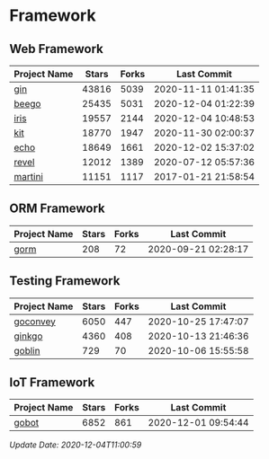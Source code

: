 # Framework

## Web Framework
| Project Name | Stars | Forks | Last Commit |
| ------------ | ----- | ----- | ----------- |
| [gin](https://github.com/gin-gonic/gin) | 43816 | 5039 | 2020-11-11 01:41:35 |
| [beego](https://github.com/astaxie/beego) | 25435 | 5031 | 2020-12-04 01:22:39 |
| [iris](https://github.com/kataras/iris) | 19557 | 2144 | 2020-12-04 10:48:53 |
| [kit](https://github.com/go-kit/kit) | 18770 | 1947 | 2020-11-30 02:00:37 |
| [echo](https://github.com/labstack/echo) | 18649 | 1661 | 2020-12-02 15:37:02 |
| [revel](https://github.com/revel/revel) | 12012 | 1389 | 2020-07-12 05:57:36 |
| [martini](https://github.com/go-martini/martini) | 11151 | 1117 | 2017-01-21 21:58:54 |

## ORM Framework
| Project Name | Stars | Forks | Last Commit |
| ------------ | ----- | ----- | ----------- |
| [gorm](https://github.com/jinzhu/gorm) | 208 | 72 | 2020-09-21 02:28:17 |

## Testing Framework
| Project Name | Stars | Forks | Last Commit |
| ------------ | ----- | ----- | ----------- |
| [goconvey](https://github.com/smartystreets/goconvey) | 6050 | 447 | 2020-10-25 17:47:07 |
| [ginkgo](https://github.com/onsi/ginkgo) | 4360 | 408 | 2020-10-13 21:46:36 |
| [goblin](https://github.com/franela/goblin) | 729 | 70 | 2020-10-06 15:55:58 |

## IoT Framework
| Project Name | Stars | Forks | Last Commit |
| ------------ | ----- | ----- | ----------- |
| [gobot](https://github.com/hybridgroup/gobot) | 6852 | 861 | 2020-12-01 09:54:44 |

*Update Date: 2020-12-04T11:00:59*
